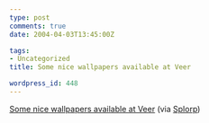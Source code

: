 ```yaml
---
type: post
comments: true
date: 2004-04-03T13:45:00Z

tags:
- Uncategorized
title: Some nice wallpapers available at Veer

wordpress_id: 448
---
```


[Some nice wallpapers available at Veer](http://www.veer.com/ideas/wallpaper/) (via [Splorp](http://www.splorp.com))
